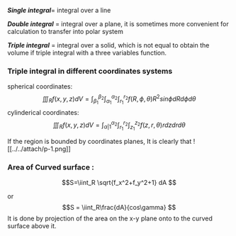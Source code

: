***Single integral***= integral over a line

***Double integral*** = integral over a plane, it is sometimes more convenient for calculation to transfer into polar system

***Triple integral*** = integral over a solid, which is not equal to obtain the volume if triple integral with a three variables function.

### Triple integral in different coordinates systems
spherical coordinates:
$$\iiint_Rf(x,y,z)dV=\int_{\beta_1}^{\beta_2}\int_{\alpha_1}^{\alpha_2} \int_{r_1}^{r_2} f(R, \phi, \theta)R^2sin\phi dRd\phi d\theta$$
cylinderical coordinates: 
$$\iiint_Rf(x,y,z)dV=\int_{\alpha|1}^{\alpha_2}\int_{r_1}^{r_2}\int_{z_1}^{z_2} f(z,r,\theta)rdzdrd\theta$$



If the region is bounded by coordinates planes, It is clearly that
![[../../attach/p-1.png]]

### Area of Curved surface :
$$S=\iint_R \sqrt{f_x^2+f_y^2+1} dA $$

or
$$S = \iint_R\frac{dA}{cos\gamma}  $$
It is done by projection of the area on the x-y plane onto to the curved surface above it.

